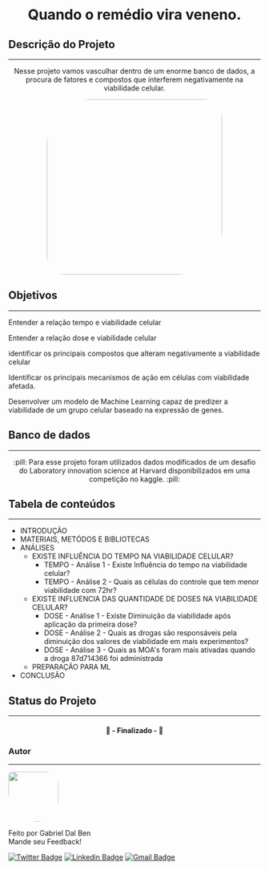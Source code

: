 <h1 align="center">Quando o remédio vira veneno.</h1>


## Descrição do Projeto
---
<p align="center">Nesse projeto vamos vasculhar dentro de um enorme banco de dados, a procura de fatores e compostos que interferem negativamente na viabilidade celular.</p>

<p align="center">
        <img " src="https://www.cchrflorida.org/wp-content/uploads/2015/05/Poison-Pill-Bottle.jpg" width="350x;" style= "border-radius: 25% 10%" ; alt=""/>
 <br />


## Objetivos
---
<p align="left">Entender a relação tempo e viabilidade celular

Entender a relação dose e viabilidade celular

identificar os principais compostos que alteram negativamente a viabilidade celular

Identificar os principais mecanismos de ação em células com viabilidade afetada.

Desenvolver um modelo de Machine Learning capaz de predizer a viabilidade de um grupo celular baseado na expressão de genes.</p>



## Banco de dados
---
<p align="center"> :pill: Para esse projeto foram utilizados dados modificados de um desafio do Laboratory innovation science at Harvard disponibilizados em uma competição no kaggle. :pill: </p>

## Tabela de conteúdos
---
<!--ts-->
   * INTRODUÇÃO
   * MATERIAIS, METÓDOS E BIBLIOTECAS
   * ANÁLISES
      * EXISTE INFLUÊNCIA DO TEMPO NA VIABILIDADE CELULAR?
        * TEMPO - Análise 1 - Existe Influência do tempo na viabilidade celular?
        * TEMPO - Análise 2 - Quais as células do controle que tem menor viabilidade com 72hr?
      * EXISTE INFLUENCIA DAS QUANTIDADE DE DOSES NA VIABILIDADE CELULAR?
        * DOSE - Análise 1 - Existe Diminuição da viabilidade após aplicação da primeira dose?
        * DOSE - Análise 2 - Quais as drogas são responsáveis  pela diminuição dos valores de viabilidade em mais experimentos?
        * DOSE - Análise 3 - Quais as MOA's foram mais ativadas quando a droga 87d714366 foi administrada
      * PREPARAÇÃO PARA ML
   * CONCLUSÃO
<!--te-->


## Status do Projeto
---
<h4 align="center"> 
	🚀  - Finalizado -  🚀
</h4>


### Autor
---

 <img style="border-radius:  10% 30% 50% 70%;" src="https://avatars3.githubusercontent.com/u/16099477?s=400&u=9c91a633df96d3a8907f7a12ba7e2dade0482c72&v=4" width="100px;" alt=""/>
 <br />
 
Feito por Gabriel Dal Ben
<br />
Mande seu Feedback!

[![Twitter Badge](https://img.shields.io/badge/-@gabriel_bd-1ca0f1?style=flat-square&labelColor=1ca0f1&logo=twitter&logoColor=white&link=https://twitter.com/gabriel_bd)](https://twitter.com/gabriel_bd) [![Linkedin Badge](https://img.shields.io/badge/-Gabriel-blue?style=flat-square&logo=Linkedin&logoColor=white&link=https://www.linkedin.com/in/gabrieldalben/)](www.linkedin.com/in/gabrieldalben/) 
[![Gmail Badge](https://img.shields.io/badge/-gbdalbem.26@gmail.com-c14438?style=flat-square&logo=Gmail&logoColor=white&link=mailto:gbdalbem.26@gmail.com)](mailto:gbdalbem.26@gmail.com)
